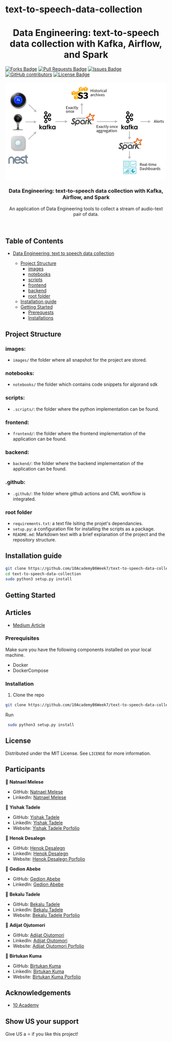 # text-to-speech-data-collection 

<h1 align="center">Data Engineering: text-to-speech data collection with Kafka, Airflow, and Spark</h1>
<div>
<a href="https://github.com/10AcademyB6Week7/text-to-speech-data-collection/network/members"><img src="https://img.shields.io/github/forks/10AcademyB6Week7/text-to-speech-data-collection" alt="Forks Badge"/></a>
<a href="https://github.com/10AcademyB6Week7/text-to-speech-data-collection/pulls"><img src="https://img.shields.io/github/issues-pr/10AcademyB6Week7/text-to-speech-data-collection" alt="Pull Requests Badge"/></a>
<a href="https://github.com/10AcademyB6Week7/text-to-speech-data-collection/issues"><img src="https://img.shields.io/github/issues/10AcademyB6Week7/text-to-speech-data-collection" alt="Issues Badge"/></a>
<a href="https://github.com/10AcademyB6Week7/text-to-speech-data-collection/graphs/contributors"><img alt="GitHub contributors" src="https://img.shields.io/github/contributors/10AcademyB6Week7/text-to-speech-data-collection?color=2b9348"></a>
<a href="https://github.com/10AcademyB6Week7/text-to-speech-data-collection/blob/main/LICENSE"><img src="https://img.shields.io/github/license/10AcademyB6Week7/text-to-speech-data-collection?color=2b9348" alt="License Badge"/></a>
</div>


</br>



<img src="images/kafka-airflow.png" name="">
<br />
<p align="center">
  <h3 align="center">Data Engineering: text-to-speech data collection with Kafka, Airflow, and Spark</h3>

  <p align="center">
    An application of Data Engineering tools to collect a stream of audio-text pair of data.
    <br />
    <!-- <a href=""><strong>Read More »</strong></a> -->
    <br />
    <br />
  </p>
</p>
<!-- <img src="images/kafka-airflow.jpg" style="float: left; width: 70%; margin-right: 1%; margin-bottom: 0.5em;"> -->






## Table of Contents

* [Data Engineering: text to speech data collection](#Data-Engineering)

  - [Project Structure](#project-structure)
    * [images](#images)
    * [notebooks](#notebooks)
    * [scripts](#scripts)
    * [frontend](#frontend)
    * [backend](#backend)
    * [root folder](#root-folder)
  - [Installation guide](#installation-guide)
  - [Getting Started](#getting-started)
    * [Prerequests](*prerequests)
    * [Installations](*installations)


## Project Structure

### images:

- `images/` the folder where all snapshot for the project are stored.

### notebooks:

- `notebooks/` the folder which contains code snippets for algorand sdk

### scripts:

- `.scripts/`: the folder where the python implementation can be found.

### frontend:

- `frontend/`: the folder where the frontend implementation of the application can be found.

### backend:

- `backend/`: the folder where the backend implementation of the application can be found.

### .github:

- `.github/`: the folder where github actions and CML workflow is integrated.


### root folder

- `requirements.txt`: a text file lsiting the projet's dependancies.
- `setup.py`: a configuration file for installing the scripts as a package.
- `README.md`: Markdown text with a brief explanation of the project and the repository structure.


## Installation guide

```bash
git clone https://github.com/10AcademyB6Week7/text-to-speech-data-collection.git
cd text-to-speech-data-collection
sudo python3 setup.py install
```



<!-- GETTING STARTED -->
## Getting Started

## Articles
- [Medium Article](https://medium.com/)

### Prerequisites

Make sure you have the following components installed on your local machine.
* Docker
* DockerCompose
  
### Installation

1. Clone the repo
```bash
git clone https://github.com/10AcademyB6Week7/text-to-speech-data-collection.git
   ```
 Run
   ```bash
    sudo python3 setup.py install
   ```



<!-- LICENSE -->
## License

Distributed under the MIT License. See `LICENSE` for more information.



<!-- CONTACT -->
## Participants 

👤 **Natnael Melese**

- GitHub: [Natnael Melese](https://github.com/natyrix)
- LinkedIn: [Natnael Melese](https://www.linkedin.com/in/natnael-melesse-298879196/)

👤 **Yishak Tadele**

- GitHub: [Yishak Tadele](https://github.com/isaaclucky)
- LinkedIn: [Yishak Tadele](https://www.linkedin.com/in/yishak-tadele/)
- Website: [Yishak Tadele Porfolio](http://yishaktadele.freecluster.eu/)

👤 **Henok Desalegn**

- GitHub: [Henok Desalegn](https://github.com/)
- LinkedIn: [Henok Desalegn](https://www.linkedin.com/in/henok-desalegn/)
- Website: [Henok Desalegn Porfolio](http://)

👤 **Gedion Abebe**

- GitHub: [Gedion Abebe](https://github.com/gedionabebe)
- LinkedIn: [Gedion Abebe](https://www.linkedin.com/in/gedion-abebe-489a65152/)


👤 **Bekalu Tadele**

- GitHub: [Bekalu Tadele](https://github.com/)
- LinkedIn: [Bekalu Tadele](https://www.linkedin.com/in/)
- Website: [Bekalu Tadele Porfolio](http://)

👤 **Adijat Ojutomori**

- GitHub: [Adijat Ojutomori](https://github.com/toussyn)
- LinkedIn: [Adijat Ojutomori](https://www.linkedin.com/in/aojutomori)
- Website: [Adijat Ojutomori Porfolio](aojutomori@gmail.com)

👤 **Birtukan Kuma**

- GitHub: [Birtukan Kuma](https://github.com/BirtukanK)
- LinkedIn: [Birtukan Kuma](https://www.linkedin.com/in/birtukan-gonfa-a6918a205)
- Website: [Birtukan Kuma Porfolio](http://)


<!-- ACKNOWLEDGEMENTS -->
## Acknowledgements
* [10 Academy](https://www.10academy.org/)

## Show US your support

Give US a ⭐ if you like this project!
